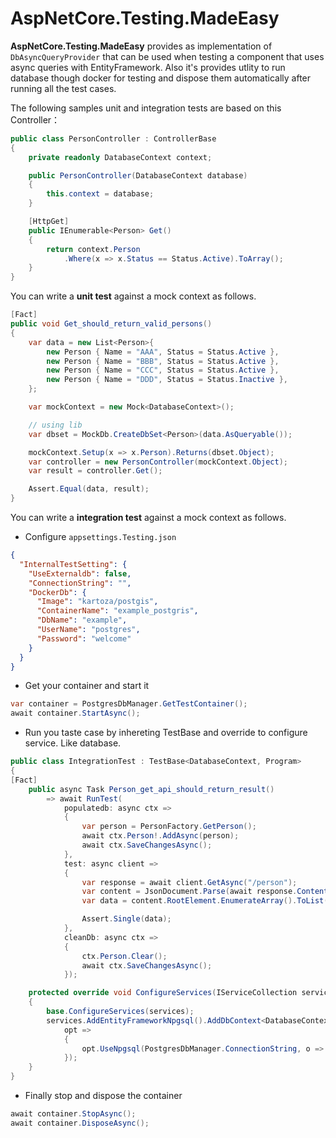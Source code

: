 # AspNetCore.Testing.MadeEasy

**AspNetCore.Testing.MadeEasy** provides as implementation of `DbAsyncQueryProvider` that can be used when testing a component that uses async queries with EntityFramework. Also it's provides utlity to run database though docker for testing and dispose them automatically after running all the test cases.


The following samples unit and integration tests are based on this Controller：

```C#
public class PersonController : ControllerBase
{
    private readonly DatabaseContext context;

    public PersonController(DatabaseContext database)
    {
        this.context = database;
    }

    [HttpGet]
    public IEnumerable<Person> Get()
    {
        return context.Person
            .Where(x => x.Status == Status.Active).ToArray();
    }
}
```

You can write a **unit test** against a mock context as follows.
```C#
[Fact]
public void Get_should_return_valid_persons()
{
    var data = new List<Person>{
        new Person { Name = "AAA", Status = Status.Active },
        new Person { Name = "BBB", Status = Status.Active },
        new Person { Name = "CCC", Status = Status.Active },
        new Person { Name = "DDD", Status = Status.Inactive },
    };

    var mockContext = new Mock<DatabaseContext>();

    // using lib
    var dbset = MockDb.CreateDbSet<Person>(data.AsQueryable());

    mockContext.Setup(x => x.Person).Returns(dbset.Object);
    var controller = new PersonController(mockContext.Object);
    var result = controller.Get();

    Assert.Equal(data, result);
}
```

You can write a **integration test** against a mock context as follows.

- Configure `appsettings.Testing.json`
```JSON
{
  "InternalTestSetting": {
    "UseExternaldb": false,
    "ConnectionString": "",
    "DockerDb": {
      "Image": "kartoza/postgis",
      "ContainerName": "example_postgris",
      "DbName": "example",
      "UserName": "postgres",
      "Password": "welcome"
    }
  }
}
```

- Get your container and start it
```C#
var container = PostgresDbManager.GetTestContainer();
await container.StartAsync();
```

- Run you taste case by inhereting TestBase and override to configure service. Like database.
```C#
public class IntegrationTest : TestBase<DatabaseContext, Program>
{
[Fact]
    public async Task Person_get_api_should_return_result()
        => await RunTest(
            populatedb: async ctx =>
            {
                var person = PersonFactory.GetPerson();
                await ctx.Person!.AddAsync(person);
                await ctx.SaveChangesAsync();
            },
            test: async client =>
            {
                var response = await client.GetAsync("/person");
                var content = JsonDocument.Parse(await response.Content.ReadAsStringAsync());
                var data = content.RootElement.EnumerateArray().ToList();

                Assert.Single(data);
            },
            cleanDb: async ctx =>
            {
                ctx.Person.Clear();
                await ctx.SaveChangesAsync();
            });

    protected override void ConfigureServices(IServiceCollection services)
    {
        base.ConfigureServices(services);
        services.AddEntityFrameworkNpgsql().AddDbContext<DatabaseContext>(
            opt =>
            {
                opt.UseNpgsql(PostgresDbManager.ConnectionString, o => o.UseNetTopologySuite());
            });
    }
}
```
- Finally stop and dispose the container
```C#
await container.StopAsync();
await container.DisposeAsync();
```